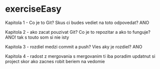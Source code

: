 # exerciseEasy

Kapitola 1 - Co je to Git?
Skus ci budes vediet na toto odpovedat?
ANO 

Kapitola 2 - ako zacat pouzivat Git? 
Co je to repozitar a ako to funguje?
ANO! tak s touto som si nie isty 

Kapitola 3 - rozdiel medzi commit a push?
Vies aky je rozdiel?
ANO

Kapitola 4 - radost z mergovania
s mergovanim ti iba poradim updatnut si project skor ako zacnes robit 
beriem na vedomie